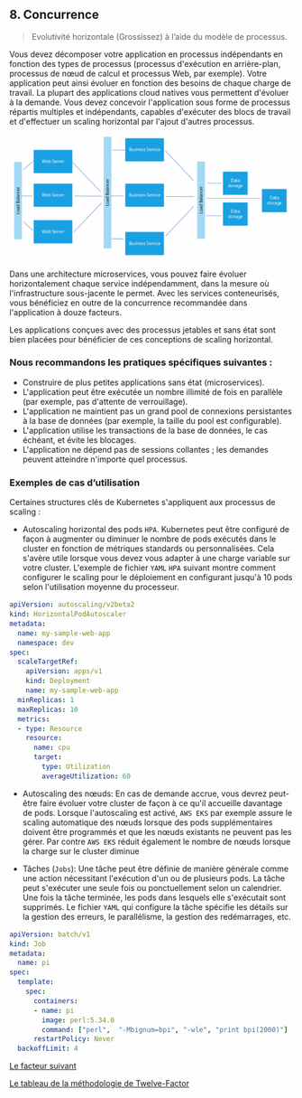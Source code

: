 ## 8. Concurrence

> Evolutivité horizontale (Grossissez) à l’aide du modèle de processus.

Vous devez décomposer votre application en processus indépendants en fonction des types de processus (processus d'exécution en arrière-plan, processus de nœud de calcul et processus Web, par exemple). Votre application peut ainsi évoluer en fonction des besoins de chaque charge de travail. La plupart des applications cloud natives vous permettent d'évoluer à la demande. Vous devez concevoir l'application sous forme de processus répartis multiples et indépendants, capables d'exécuter des blocs de travail et d'effectuer un scaling horizontal par l'ajout d'autres processus.

![](../images/concurrence.png)

Dans une architecture microservices, vous pouvez faire évoluer horizontalement chaque service indépendamment, dans la mesure où l'infrastructure sous-jacente le permet. Avec les services conteneurisés, vous bénéficiez en outre de la concurrence recommandée dans l'application à douze facteurs.

Les applications conçues avec des processus jetables et sans état sont bien placées pour bénéficier de ces conceptions de scaling horizontal.

### Nous recommandons les pratiques spécifiques suivantes :

- Construire de plus petites applications sans état (microservices).
- L'application peut être exécutée un nombre illimité de fois en parallèle (par exemple, pas d'attente de verrouillage).
- L'application ne maintient pas un grand pool de connexions persistantes à la base de données (par exemple, la taille du pool est configurable).
- L'application utilise les transactions de la base de données, le cas échéant, et évite les blocages.
- L'application ne dépend pas de sessions collantes ; les demandes peuvent atteindre n'importe quel processus.

### Exemples de cas d’utilisation

Certaines structures clés de Kubernetes s'appliquent aux processus de scaling :

- Autoscaling horizontal des pods `HPA`. Kubernetes peut être configuré de façon à augmenter ou diminuer le nombre de pods exécutés dans le cluster en fonction de métriques standards ou personnalisées. Cela s'avère utile lorsque vous devez vous adapter à une charge variable sur votre cluster. L'exemple de fichier `YAML` `HPA` suivant montre comment configurer le scaling pour le déploiement en configurant jusqu'à 10 pods selon l'utilisation moyenne du processeur.

```yml
apiVersion: autoscaling/v2beta2
kind: HorizontalPodAutoscaler
metadata:
  name: my-sample-web-app
  namespace: dev
spec:
  scaleTargetRef:
    apiVersion: apps/v1
    kind: Deployment
    name: my-sample-web-app
  minReplicas: 1
  maxReplicas: 10
  metrics:
  - type: Resource
    resource:
      name: cpu
      target:
        type: Utilization
        averageUtilization: 60
```

- Autoscaling des nœuds: En cas de demande accrue, vous devrez peut-être faire évoluer votre cluster de façon à ce qu'il accueille davantage de pods. Lorsque l'autoscaling est activé, `AWS EKS` par exemple assure le scaling automatique des nœuds lorsque des pods supplémentaires doivent être programmés et que les nœuds existants ne peuvent pas les gérer. Par contre `AWS EKS` réduit également le nombre de nœuds lorsque la charge sur le cluster diminue 


- Tâches (`Jobs`): Une tâche peut être définie de manière générale comme une action nécessitant l'exécution d'un ou de plusieurs pods. La tâche peut s'exécuter une seule fois ou ponctuellement selon un calendrier. Une fois la tâche terminée, les pods dans lesquels elle s'exécutait sont supprimés. Le fichier `YAML` qui configure la tâche spécifie les détails sur la gestion des erreurs, le parallélisme, la gestion des redémarrages, etc.

```yml
apiVersion: batch/v1
kind: Job
metadata:
  name: pi
spec:
  template:
    spec:
      containers:
      - name: pi
        image: perl:5.34.0
        command: ["perl",  "-Mbignum=bpi", "-wle", "print bpi(2000)"]
      restartPolicy: Never
  backoffLimit: 4
```


[Le facteur suivant](./disposabilite.md)

[Le tableau de la méthodologie de Twelve-Factor](../README.md)